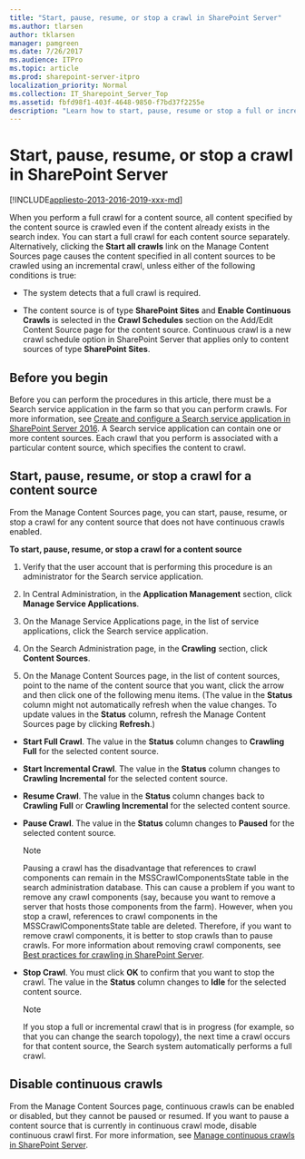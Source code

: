 ```yaml
---
title: "Start, pause, resume, or stop a crawl in SharePoint Server"
ms.author: tlarsen
author: tklarsen
manager: pamgreen
ms.date: 7/26/2017
ms.audience: ITPro
ms.topic: article
ms.prod: sharepoint-server-itpro
localization_priority: Normal
ms.collection: IT_Sharepoint_Server_Top
ms.assetid: fbfd98f1-403f-4648-9850-f7bd37f2255e
description: "Learn how to start, pause, resume or stop a full or incremental crawl for a content source."
---
```


# Start, pause, resume, or stop a crawl in SharePoint Server

[!INCLUDE[appliesto-2013-2016-2019-xxx-md](../includes/appliesto-2013-2016-2019-xxx-md.md)] 
  
When you perform a full crawl for a content source, all content specified by the content source is crawled even if the content already exists in the search index. You can start a full crawl for each content source separately. Alternatively, clicking the **Start all crawls** link on the Manage Content Sources page causes the content specified in all content sources to be crawled using an incremental crawl, unless either of the following conditions is true: 
  
- The system detects that a full crawl is required.
    
- The content source is of type **SharePoint Sites** and **Enable Continuous Crawls** is selected in the **Crawl Schedules** section on the Add/Edit Content Source page for the content source. Continuous crawl is a new crawl schedule option in SharePoint Server that applies only to content sources of type **SharePoint Sites**.
    
    
## Before you begin
<a name="begin"> </a>

Before you can perform the procedures in this article, there must be a Search service application in the farm so that you can perform crawls. For more information, see [Create and configure a Search service application in SharePoint Server 2016](create-and-configure-a-search-service-application.md). A Search service application can contain one or more content sources. Each crawl that you perform is associated with a particular content source, which specifies the content to crawl.
  
## Start, pause, resume, or stop a crawl for a content source
<a name="proc1"> </a>

From the Manage Content Sources page, you can start, pause, resume, or stop a crawl for any content source that does not have continuous crawls enabled.
  
 **To start, pause, resume, or stop a crawl for a content source**
  
1. Verify that the user account that is performing this procedure is an administrator for the Search service application.
    
2. In Central Administration, in the **Application Management** section, click **Manage Service Applications**.
    
3. On the Manage Service Applications page, in the list of service applications, click the Search service application.
    
4. On the Search Administration page, in the **Crawling** section, click **Content Sources**.
    
5. On the Manage Content Sources page, in the list of content sources, point to the name of the content source that you want, click the arrow and then click one of the following menu items. (The value in the **Status** column might not automatically refresh when the value changes. To update values in the **Status** column, refresh the Manage Content Sources page by clicking **Refresh**.)
    
  - **Start Full Crawl**. The value in the **Status** column changes to **Crawling Full** for the selected content source. 
    
  - **Start Incremental Crawl**. The value in the **Status** column changes to **Crawling Incremental** for the selected content source. 
    
  - **Resume Crawl**. The value in the **Status** column changes back to **Crawling Full** or **Crawling Incremental** for the selected content source. 
    
  - **Pause Crawl**. The value in the **Status** column changes to **Paused** for the selected content source. 
    
    > [!NOTE]
    > Pausing a crawl has the disadvantage that references to crawl components can remain in the MSSCrawlComponentsState table in the search administration database. This can cause a problem if you want to remove any crawl components (say, because you want to remove a server that hosts those components from the farm). However, when you stop a crawl, references to crawl components in the MSSCrawlComponentsState table are deleted. Therefore, if you want to remove crawl components, it is better to stop crawls than to pause crawls. For more information about removing crawl components, see [Best practices for crawling in SharePoint Server](best-practices-for-crawling.md). 
  
  - **Stop Crawl**. You must click **OK** to confirm that you want to stop the crawl. The value in the **Status** column changes to **Idle** for the selected content source. 
    
    > [!NOTE]
    > If you stop a full or incremental crawl that is in progress (for example, so that you can change the search topology), the next time a crawl occurs for that content source, the Search system automatically performs a full crawl. 
  
## Disable continuous crawls
<a name="proc2"> </a>

From the Manage Content Sources page, continuous crawls can be enabled or disabled, but they cannot be paused or resumed. If you want to pause a content source that is currently in continuous crawl mode, disable continuous crawl first. For more information, see [Manage continuous crawls in SharePoint Server](manage-continuous-crawls.md). 
  

